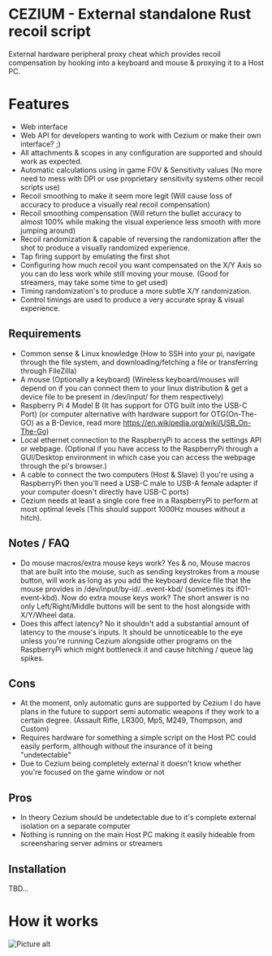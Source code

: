 # CEZIUM - External standalone Rust recoil script
External hardware peripheral proxy cheat which provides recoil compensation by hooking into a keyboard and mouse & proxying it to a Host PC.

# Features
- Web interface
- Web API for developers wanting to work with Cezium or make their own interface? ;)
- All attachments & scopes in any configuration are supported and should work as expected.
- Automatic calculations using in game FOV & Sensitivity values (No more need to mess with DPI or use proprietary sensitivity systems other recoil scripts use) 
- Recoil smoothing to make it seem more legit (Will cause loss of accuracy to produce a visually real recoil compensation)
- Recoil smoothing compensation (Will return the bullet accuracy to almost 100% while making the visual experience less smooth with more jumping around)
- Recoil randomization & capable of reversing the randomization after the shot to produce a visually randomized experience.
- Tap firing support by emulating the first shot
- Configuring how much recoil you want compensated on the X/Y Axis so you can do less work while still moving your mouse. (Good for streamers, may take some time to get used)
- Timing randomization's to produce a more subtle X/Y randomization.
- Control timings are used to produce a very accurate spray & visual experience.

## Requirements
- Common sense & Linux knowledge (How to SSH into your pi, navigate through the file system, and downloading/fetching a file or transferring through FileZilla)
- A mouse (Optionally a keyboard) (Wireless keyboard/mouses will depend on if you can connect them to your linux distribution & get a device file to be present in /dev/input/ for them respectively)
- Raspberry Pi 4 Model B (It has support for OTG built into the USB-C Port) (or computer alternative with hardware support for OTG(On-The-GO) as a B-Device, read more https://en.wikipedia.org/wiki/USB_On-The-Go)
- Local ethernet connection to the RaspberryPi to access the settings API or webpage. (Optional if you have access to the RaspberryPi through a GUI/Desktop environment in which case you can access the webpage through the pi's browser.)
- A cable to connect the two computers (Host & Slave) (I you're using a RaspberryPi then you'll need a USB-C male to USB-A female adapter if your computer doesn't directly have USB-C ports)
- Cezium needs at least a single core free in a RaspberryPi to perform at most optimal levels (This should support 1000Hz mouses without a hitch).

## Notes / FAQ
- Do mouse macros/extra mouse keys work? Yes & no, Mouse macros that are built into the mouse, such as sending keystrokes from a mouse button, will work as long as you add the keyboard device file that the mouse provides in /dev/input/by-id/...event-kbd/ (sometimes its if01-event-kbd). Now do extra mouse keys work? The short answer is no only Left/Right/Middle buttons will be sent to the host alongside with X/Y/Wheel data.
- Does this affect latency? No it shouldn't add a substantial amount of latency to the mouse's inputs. It should be unnoticeable to the eye unless you're running Cezium alongside other programs on the RaspberryPi which might bottleneck it and cause hitching / queue lag spikes.

## Cons
- At the moment, only automatic guns are supported by Cezium I do have plans in the future to support semi automatic weapons if they work to a certain degree. (Assault Rifle, LR300, Mp5, M249, Thompson, and Custom)
- Requires hardware for something a simple script on the Host PC could easily perform, although without the insurance of it being "undetectable"
- Due to Cezium being completely external it doesn't know whether you're focused on the game window or not

## Pros
- In theory Cezium should be undetectable due to it's complete external isolation on a separate computer
- Nothing is running on the main Host PC making it easily hideable from screensharing server admins or streamers

## Installation
TBD...

# How it works
![Picture alt](https://media.strateim.tech/img/TgJjo7kzyvt_zAt9.png)

